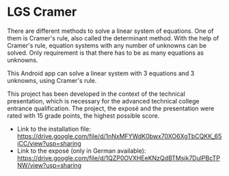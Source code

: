 # LGS Cramer

There are different methods to solve a linear system of equations. One of them is Cramer's rule, also called the determinant method. With the help of Cramer's rule, equation systems with any number of unknowns can be solved. Only requirement is that there has to be as many equations as unknowns.

This Android app can solve a linear system with 3 equations and 3 unknowns, using Cramer's rule.

This project has been developed in the context of the technical presentation, which is necessary for the advanced technical college entrance qualification. The project, the exposé and the presentation were rated with 15 grade points, the highest possible score.

- Link to the installation file: https://drive.google.com/file/d/1nNxMFYWdK0bwx70XO6XgTbCQKK_65iCC/view?usp=sharing
- Link to the exposé (only in German available): https://drive.google.com/file/d/1QZP0OVXHEeKNzQdBTMsjk7DulPBcTPNW/view?usp=sharing
